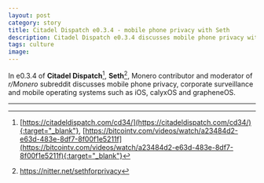 ```yaml
---
layout: post
category: story
title: Citadel Dispatch e0.3.4 - mobile phone privacy with Seth
description: Citadel Dispatch e0.3.4 discusses mobile phone privacy with Seth.
tags: culture
image: 
---
```


In e0.3.4 of **Citadel Dispatch**[^1], **Seth**[^2], Monero contributor and moderator of *r/Monero* subreddit discusses mobile phone privacy, corporate surveillance and mobile operating systems such as iOS, calyxOS and grapheneOS.

---

[^1]: [https://citadeldispatch.com/cd34/](https://citadeldispatch.com/cd34/){:target="_blank"},   [https://bitcointv.com/videos/watch/a23484d2-e63d-483e-8df7-8f00f1e5211f](https://bitcointv.com/videos/watch/a23484d2-e63d-483e-8df7-8f00f1e5211f){:target="_blank"}
[^2]: https://nitter.net/sethforprivacy
